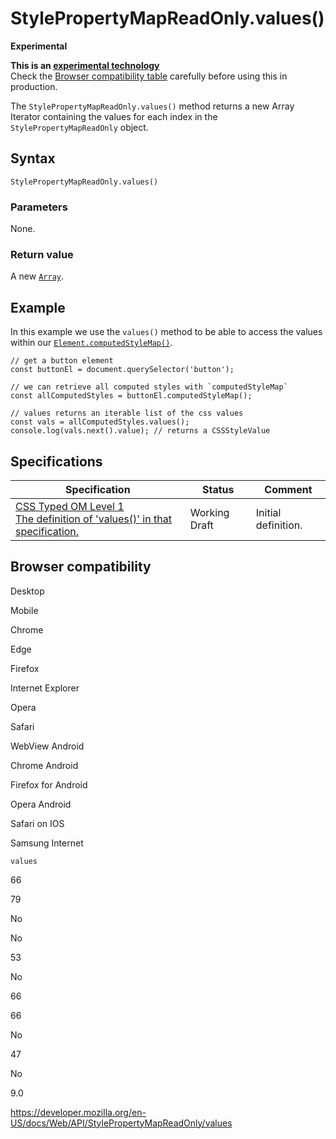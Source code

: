 StylePropertyMapReadOnly.values()
=================================

**Experimental**

**This is an [experimental technology](https://developer.mozilla.org/en-US/docs/MDN/Guidelines/Conventions_definitions#experimental)**  
Check the [Browser compatibility table](#browser_compatibility) carefully before using this in production.

The `StylePropertyMapReadOnly.values()` method returns a new Array Iterator containing the values for each index in the `StylePropertyMapReadOnly` object.

Syntax
------

    StylePropertyMapReadOnly.values()

### Parameters

None.

### Return value

A new [`Array`](https://developer.mozilla.org/en-US/docs/Web/JavaScript/Reference/Global_Objects/Array).

Example
-------

In this example we use the `values()` method to be able to access the values within our [`Element.computedStyleMap()`](../element/computedstylemap).

    // get a button element
    const buttonEl = document.querySelector('button');

    // we can retrieve all computed styles with `computedStyleMap`
    const allComputedStyles = buttonEl.computedStyleMap();

    // values returns an iterable list of the css values
    const vals = allComputedStyles.values();
    console.log(vals.next().value); // returns a CSSStyleValue

Specifications
--------------

<table><thead><tr class="header"><th>Specification</th><th>Status</th><th>Comment</th></tr></thead><tbody><tr class="odd"><td><a href="https://drafts.css-houdini.org/css-typed-om-1/#the-stylepropertymap">CSS Typed OM Level 1<br />
<span class="small">The definition of 'values()' in that specification.</span></a></td><td><span class="spec-wd">Working Draft</span></td><td>Initial definition.</td></tr></tbody></table>

Browser compatibility
---------------------

Desktop

Mobile

Chrome

Edge

Firefox

Internet Explorer

Opera

Safari

WebView Android

Chrome Android

Firefox for Android

Opera Android

Safari on IOS

Samsung Internet

`values`

66

79

No

No

53

No

66

66

No

47

No

9.0

<a href="https://developer.mozilla.org/en-US/docs/Web/API/StylePropertyMapReadOnly/values" class="_attribution-link">https://developer.mozilla.org/en-US/docs/Web/API/StylePropertyMapReadOnly/values</a>
